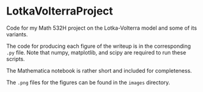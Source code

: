 # LotkaVolterraProject

Code for my Math 532H project on the Lotka-Volterra model and some of its variants.

The code for producing each figure of the writeup is in the corresponding `.py` file.
Note that numpy, matplotlib, and scipy are required to run these scripts.

The Mathematica notebook is rather short and included for completeness.

The `.png` files for the figures can be found in the `images` directory.
